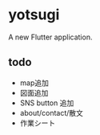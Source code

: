 # yotsugi

A new Flutter application.

## todo

- map追加
- 図面追加
- SNS button 追加
- about/contact/散文
- 作業シート